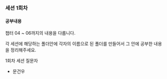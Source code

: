 ### 세션 1회차  

#### 공부내용

챕터 04 ~ 06까지의 내용을 다룹니다.

각 세션에 해당하는 폴더안에 각자의 이름으로 된 폴더를 만들어서 그 안에 공부한 내용을 정리해주세요.

1회차 세션 질문자
- 문건우
